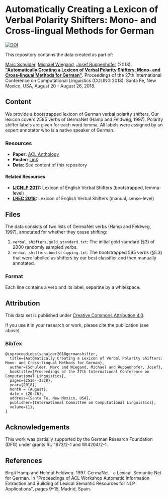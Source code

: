 # Automatically Creating a Lexicon of Verbal Polarity Shifters: Mono- and Cross-lingual Methods for German
[![DOI](https://zenodo.org/badge/DOI/10.5281/zenodo.3365369.svg)](https://doi.org/10.5281/zenodo.3365369)

This repository contains the data created as part of:

[Marc Schulder](http://marc.schulder.info), [Michael Wiegand](http://www.coli.uni-saarland.de/~miwieg/), [Josef Ruppenhofer](http://ruppenhofer.de/) (2018). [**"Automatically Creating a Lexicon of Verbal Polarity Shifters: Mono- and Cross-lingual Methods for German"**](https://www.aclweb.org/anthology/C18-1213). Proceedings of the 27th International Conference on Computational Linguistics (COLING 2018). Santa Fe, New Mexico, USA, August 20 - August 26, 2018.

## Content
We provide a bootstrapped lexicon of German verbal polarity shifters.
Our lexicon covers 2595 verbs of GermaNet (Hamp and Feldweg, 1997).
Polarity shifter labels are given for each word lemma.
All labels were assigned by an expert annotator who is a native speaker of German.

### Resources
- **Paper:** [ACL Anthology](https://www.aclweb.org/anthology/C18-1213)
- **Poster:** [Link](http://marc.schulder.info/files/posters/2018_07_bootstrapped-lexicon-of-german-verbal-polarity-shifters.pdf)
- **Data:** See content of this repository

#### Related Resources
- **[IJCNLP 2017](https://github.com/uds-lsv/bootstrapped-lexicon-of-english-verbal-polarity-shifters):** Lexicon of English Verbal Shifters (bootstrapped, lemma-level)
- **[LREC 2018](https://github.com/uds-lsv/lexicon-of-english-verbal-polarity-shifters):** Lexicon of English Verbal Shifters (manual, sense-level)

## Files
The data consists of two lists of GermaNet verbs (Hamp and Feldweg, 1997), annotated for whether they cause shifting:
1. `verbal_shifters.gold_standard.txt`: The initial gold standard (§3) of 2000 randomly sampled verbs.
2. `verbal_shifters.bootstrapping.txt`: The bootstrapped 595 verbs (§5.3) that were labelled as shifters by our best classifier and then manually annotated.

### Format
Each line contains a verb and its label, separate by a whitespace.

## Attribution
This data set is published under [Creative Commons Attribution 4.0](https://github.com/uds-lsv/bootstrapped-lexicon-of-german-verbal-polarity-shifters/blob/master/LICENSE).

If you use it in your research or work, please cite the publication (see above).

### BibTex
```
@inproceedings{schulder2018germanshifter,
  title={Automatically Creating a Lexicon of Verbal Polarity Shifters: Mono- and Cross-lingual Methods for German},
  author={Schulder, Marc and Wiegand, Michael and Ruppenhofer, Josef},
  booktitle={Proceedings of the 27th International Conference on Computational Linguistics},
  pages={2516--2528},
  year={2018},
  month = {August},
  date = {20-26},
  address={Santa Fe, New Mexico, USA},
  publisher={International Committee on Computational Linguistics},
  volume={1},
}
```

## Acknowledgements
This work was partially supported by the German Research Foundation (DFG) under grants RU 1873/2-1 and WI4204/2-1.

## References
Birgit Hamp and Helmut Feldweg. 1997. GermaNet - a Lexical-Semantic Net for German. In "Proceedings of ACL Workshop Automatic Information Extraction and Building of Lexical Semantic Resources for NLP Applications", pages 9–15, Madrid, Spain.
